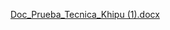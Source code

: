 [Doc_Prueba_Tecnica_Khipu (1).docx](https://github.com/user-attachments/files/22130970/Doc_Prueba_Tecnica_Khipu.1.docx)
